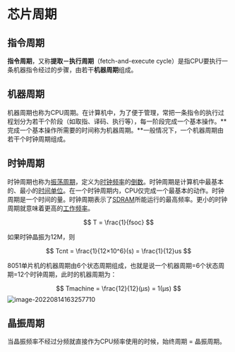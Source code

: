 # 芯片周期

## 指令周期

**指令周期**，又称**提取－执行周期**（fetch-and-execute cycle）是指CPU要执行一条机器指令经过的步骤，由若干**机器周期**组成。

## 机器周期

机器周期也称为CPU周期。在计算机中，为了便于管理，常把一条指令的执行过程划分为若干个阶段（如取指、译码、执行等），每一阶段完成一个基本操作。**完成一个基本操作所需要的时间称为机器周期。**一般情况下，一个机器周期由若干个时钟周期组成。

## 时钟周期

时钟周期也称为[振荡周期](https://baike.baidu.com/item/振荡周期/10063375)，定义为[时钟频率](https://baike.baidu.com/item/时钟频率/103708)的[倒数](https://baike.baidu.com/item/倒数/4793)。时钟周期是计算机中最基本的、最小的[时间单位](https://baike.baidu.com/item/时间单位/3078999)。在一个时钟周期内，CPU仅完成一个最基本的动作。时钟周期是一个时间的量。时钟周期表示了[SDRAM](https://baike.baidu.com/item/SDRAM)所能运行的最高频率。更小的时钟周期就意味着更高的[工作频率](https://baike.baidu.com/item/工作频率/6451298)。


$$
T = \frac{1}{fsoc}
$$


如果时钟晶振为12M，则


$$
Tcnt = \frac{1}{12×10^6}(s) = \frac{1}{12}us
$$


8051单片机的机器周期由6个状态周期组成，也就是说一个机器周期=6个状态周期=12个时钟周期，此时的机器周期为：


$$
Tmachine = \frac{12}{12}(μs) = 1(μs)
$$
![image-20220814163257710](https://pic-1304959529.cos.ap-guangzhou.myqcloud.com/DB/image-20220814163257710.png)

## 晶振周期

当晶振频率不经过分频就直接作为CPU频率使用的时候，始终周期 = 晶振周期。

